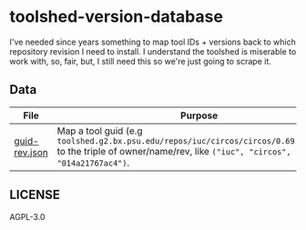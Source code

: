 # toolshed-version-database

I've needed since years something to map tool IDs + versions back to which repository revision I need to install. I understand the toolshed is miserable to work with, so, fair, but, I still need this so we're just going to scrape it.

## Data

File | Purpose
--- | ---
[guid-rev.json](guid-rev.json) | Map a tool guid (e.g `toolshed.g2.bx.psu.edu/repos/iuc/circos/circos/0.69.8+galaxy1` to the triple of owner/name/rev, like `("iuc", "circos", "014a21767ac4")`.


## LICENSE

AGPL-3.0
